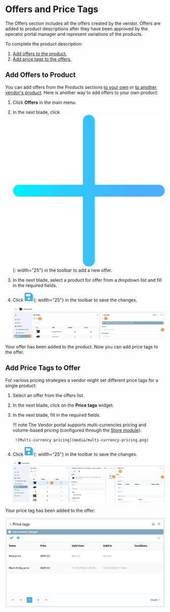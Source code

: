 # Offers and Price Tags

The Offers section includes all the offers created by the vendor. Offers are added to product descriptions after they have been approved by the operator portal manager and represent variations of the products.

To complete the product description:

1. [Add offers to the product.](offers.md#add-offers-to-product)
1. [Add price tags to the offers.](offers.md#add-price-tags-to-offer)

## Add Offers to Product

You can add offers from the Products sections [to your own](products-management.md#add-offer-to-own-product) or [to another vendor's product](products-management.md#add-offer-to-another-vendors-product). Here is another way to add offers to your own product:

1. Click **Offers** in the main menu.
1. In the next blade, click ![Plus](media/plus.png){: width="25"} in the toolbar to add a new offer.
1. In the next blade, select a product for offer from a dropdown list and fill in the required fields.
1. Click ![Floppy](media/floppy.png){: width="25"} in the toolbar to save the changes.

    ![Add offer from Offers](media/add-offer-from-offers.png)

Your offer has been added to the product. Now you can add price tags to the offer.

## Add Price Tags to Offer

For various pricing strategies a vendor might set different price tags for a single product:

1. Select an offer from the offers list.
1. In the next blade, click on the **Price tags** widget.
1. In the next blade, fill in the required fields.

    !!! note
        The Vendor portal supports multi-currencies pricing and volume-based pricing (configured through the [Store module](../../../../platform/user-guide/store/configuring-store)).

        ![Multi-currency pricing](media/multi-currency-pricing.png)

1. Click ![Floppy](media/floppy.png){: width="25"} in the toolbar to save the changes.

    ![Adding price tags](media/add-price-tags.png)

Your price tag has been added to the offer:

![Added price tags](media/price-tags-added.png)